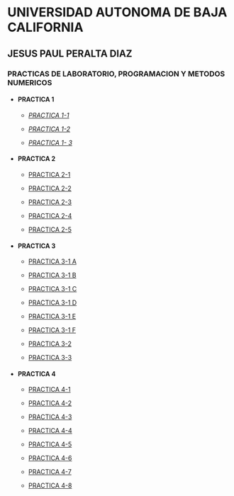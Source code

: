 # **UNIVERSIDAD AUTONOMA DE BAJA CALIFORNIA**
## JESUS PAUL PERALTA DIAZ
### PRACTICAS DE LABORATORIO, PROGRAMACION Y METODOS NUMERICOS


* #### **PRACTICA 1**
 
  * [_PRACTICA 1-1_](https://github.com/paulperalta/practicas-pymn/blob/gh-pages/practica%201%20001.cpp)
 
  * [_PRACTICA 1-2_](https://github.com/paulperalta/practicas-pymn/blob/gh-pages/practica%201%20002.cpp)
 
  * [_PRACTICA 1- 3_](https://github.com/paulperalta/practicas-pymn/blob/gh-pages/practica%201%20003.cpp)
 
 * #### **PRACTICA 2**
 
   * [PRACTICA 2-1](https://github.com/paulperalta/practicas-pymn/blob/gh-pages/practica%202%20001.cpp)
 
   * [PRACTICA 2-2](https://github.com/paulperalta/practicas-pymn/blob/gh-pages/practica%202%20002.cpp)
 
   * [PRACTICA 2-3](https://github.com/paulperalta/practicas-pymn/blob/gh-pages/practica%202%20003.cpp)
  
   * [PRACTICA 2-4](https://github.com/paulperalta/practicas-pymn/blob/gh-pages/practica%202%20004.cpp)
 
   * [PRACTICA 2-5](https://github.com/paulperalta/practicas-pymn/blob/gh-pages/practica%202%20005.cpp)
 
 * #### **PRACTICA 3**
 
   * [PRACTICA 3-1 A](https://github.com/paulperalta/practicas-pymn/blob/gh-pages/practica%203%201%20a.cpp)
 
   * [PRACTICA 3-1 B](https://github.com/paulperalta/practicas-pymn/blob/gh-pages/practica%203%201%20b.cpp)
 
   * [PRACTICA 3-1 C](https://github.com/paulperalta/practicas-pymn/blob/gh-pages/practica%203%201%20c.cpp)
 
   * [PRACTICA 3-1 D](https://github.com/paulperalta/practicas-pymn/blob/gh-pages/practica%203%201%20d.cpp)
 
   * [PRACTICA 3-1 E](https://github.com/paulperalta/practicas-pymn/blob/gh-pages/practica%203%201%20e.cpp)
 
   * [PRACTICA 3-1 F](https://github.com/paulperalta/practicas-pymn/blob/gh-pages/practica%203%201%20f.cpp)
 
   * [PRACTICA 3-2](https://github.com/paulperalta/practicas-pymn/blob/gh-pages/practica%203%202.cpp)
 
   * [PRACTICA 3-3](https://github.com/paulperalta/practicas-pymn/blob/gh-pages/practica%203%203.cpp)
 
 * #### **PRACTICA 4**
 
   * [PRACTICA 4-1](https://github.com/paulperalta/practicas-pymn/blob/gh-pages/practica%204-1.cpp)
 
   * [PRACTICA 4-2](https://github.com/paulperalta/practicas-pymn/blob/gh-pages/practica%204-2.cpp)
 
   * [PRACTICA 4-3](https://github.com/paulperalta/practicas-pymn/blob/gh-pages/practica%204-3.cpp)
 
   * [PRACTICA 4-4](https://github.com/paulperalta/practicas-pymn/blob/gh-pages/practica%204-4.cpp)
 
   * [PRACTICA 4-5](https://github.com/paulperalta/practicas-pymn/blob/gh-pages/practica%204-5.cpp)
 
   * [PRACTICA 4-6](https://github.com/paulperalta/practicas-pymn/blob/gh-pages/practica%204-6.cpp)
 
   * [PRACTICA 4-7](https://github.com/paulperalta/practicas-pymn/blob/gh-pages/practica%204-7.cpp)
 
   * [PRACTICA 4-8](https://github.com/paulperalta/practicas-pymn/blob/gh-pages/practica%204-8.cpp)

